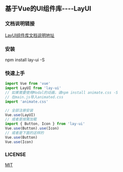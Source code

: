 ## 基于Vue的UI组件库----LayUI

### 文档说明链接

[LayUI组件库文档说明地址]( https://cghbh.github.io/lay-ui/)

### 安装

npm install lay-ui -S

### 快速上手

```js
import Vue from 'vue'
import LayUI from 'lay-ui'
// 如果需要使用Modal的动画，请npm install animate.css -S
// 在main.js导入animated.css
import 'animate.css'

// 全部注册安装
Vue.use(LayUI)
// 或者是按需加载
import { Button, Icon } from 'lay-ui'
Vue.use(Button).use(Icon)
// 或者是下面的这样的
Vue.use(Button)
Vue.use(Icon)
```

### LICENSE

[MIT](https://github.com/cghbh/lay-ui/blob/master/LICENSE)